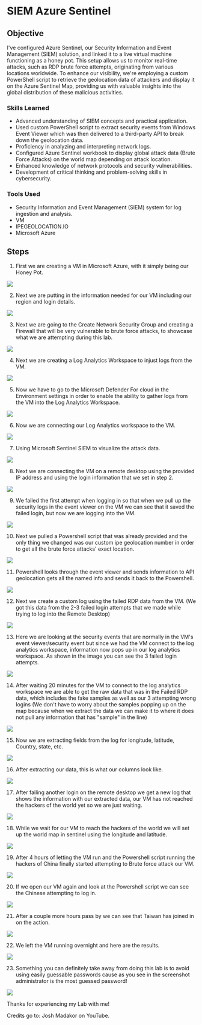 # SIEM Azure Sentinel

## Objective

 I've configured Azure Sentinel, our Security Information and Event Management (SIEM) solution, and linked it to a live virtual machine functioning as a honey pot. This setup allows us to monitor real-time attacks, such as RDP brute force attempts, originating from various locations worldwide. To enhance our visibility, we're employing a custom PowerShell script to retrieve the geolocation data of attackers and display it on the Azure Sentinel Map, providing us with valuable insights into the global distribution of these malicious activities.

### Skills Learned

- Advanced understanding of SIEM concepts and practical application.
- Used custom PowerShell script to extract security events from Windows Event Viewer which was then delivered to a third-party API to break down the geolocation data.
- Proficiency in analyzing and interpreting network logs.
- Configured Azure Sentinel workbook to display global attack data (Brute Force Attacks) on the world map depending on attack location.
- Enhanced knowledge of network protocols and security vulnerabilities.
- Development of critical thinking and problem-solving skills in cybersecurity.

### Tools Used

- Security Information and Event Management (SIEM) system for log ingestion and analysis.
- VM
- IPEGEOLOCATION.IO
- Microsoft Azure

## Steps
1. First we are creating a VM in Microsoft Azure, with it simply being our Honey Pot.
<img src="https://i.imgur.com/QlbB6rm.png"/>

2. Next we are putting in the information needed for our VM including our region and login details.
<img src="https://i.imgur.com/EgoAEs3.png"/>

3. Next we are going to the Create Network Security Group and creating a Firewall that will be very vulnerable to brute force attacks, to showcase what we are attempting during this lab.
<img src="https://i.imgur.com/Bl0NLjO.png"/>

4. Next we are creating a Log Analytics Workspace to injust logs from the VM.
<img src="https://i.imgur.com/QSDtwVa.png"/>

5. Now we have to go to the Microsoft Defender For cloud in the Environment settings in order to enable the ability to gather logs from the VM into the Log Analytics Workspace.
<img src="https://i.imgur.com/MM40l8b.png"/>

6. Now we are connecting our Log Analytics workspace to the VM.
<img src="https://i.imgur.com/odzxKux.png"/>

7. Using Microsoft Sentinel SIEM to visualize the attack data.
<img src="https://i.imgur.com/sUGBuzG.png"/>

8. Next we are connecting the VM on a remote desktop using the provided IP address and using the login information that we set in step 2.
<img src="https://i.imgur.com/RqbPnpW.png"/>

9. We failed the first attempt when logging in so that when we pull up the security logs in the event viewer on the VM we can see that it saved the failed login, but now we are logging into the VM.
<img src="https://i.imgur.com/vqHq6In.png"/>

10. Next we pulled a Powershell script that was already provided and the only thing we changed was our custom ipe geolocation number in order to get all the brute force attacks' exact location.
<img src="https://i.imgur.com/DCQa5o1.png"/>

11. Powershell looks through the event viewer and sends information to API geolocation gets all the named info and sends it back to the Powershell.
<img src="https://i.imgur.com/wTUtP0G.png"/>

12. Next we create a custom log using the failed RDP data from the VM. (We got this data from the 2-3 failed login attempts that we made while trying to log into the Remote Desktop)
<img src="https://i.imgur.com/9icDTCy.png"/>

13. Here we are looking at the security events that are normally in the VM's event viewer/security event but since we had the VM connect to the log analytics workspace, information now pops up in our log analytics workspace. As shown in the image you can see the 3 failed login attempts.
<img src="https://i.imgur.com/PxtG97F.png"/>

14. After waiting 20 minutes for the VM to connect to the log analytics workspace we are able to get the raw data that was in the Failed RDP data, which includes the fake samples as well as our 3 attempting wrong logins (We don't have to worry about the samples popping up on the map because when we extract the data we can make it to where it does not pull any information that has "sample" in the line)
<img src="https://i.imgur.com/3O8C3nS.png"/>

15. Now we are extracting fields from the log for longitude, latitude, Country, state, etc.
<img src="https://i.imgur.com/KxXDi5I.png"/>

16. After extracting our data, this is what our columns look like.
<img src="https://i.imgur.com/wTs9SQP.png"/>

17. After failing another login on the remote desktop we get a new log that shows the information with our extracted data, our VM has not reached the hackers of the world yet so we are just waiting.
<img src="https://i.imgur.com/x6St3Ga.png"/>

18. While we wait for our VM to reach the hackers of the world we will set up the world map in sentinel using the longitude and latitude.
<img src="https://i.imgur.com/ocS1pfU.png"/>

19. After 4 hours of letting the VM run and the Powershell script running the hackers of China finally started attempting to Brute force attack our VM.
<img src="https://i.imgur.com/x3FdfgV.png"/>

20. If we open our VM again and look at the Powershell script we can see the Chinese attempting to log in.
<img src="https://i.imgur.com/A63uibj.png"/>

21. After a couple more hours pass by we can see that Taiwan has joined in on the action.
<img src="https://i.imgur.com/RXUrv5s.png"/>

22. We left the VM running overnight and here are the results.
<img src="https://i.imgur.com/dDDA0Et.png"/>

23. Something you can definitely take away from doing this lab is to avoid using easily guessable passwords cause as you see in the screenshot administrator is the most guessed password!
<img src="https://i.imgur.com/QelgnuX.png"/>


Thanks for experiencing my Lab with me! 





Credits go to: Josh Madakor on YouTube.
